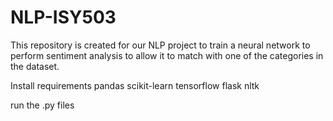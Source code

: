 # NLP-ISY503
This repository is created for our NLP project to train a neural network to perform sentiment analysis to allow it to match with one of the categories in the dataset.


Install requirements
pandas
scikit-learn
tensorflow
flask
nltk

run the .py files
